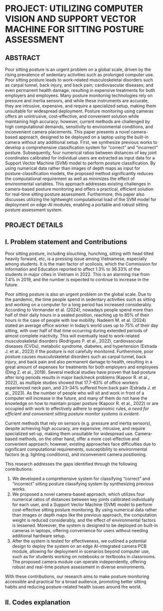 # **PROJECT: UTILIZING COMPUTER VISION AND SUPPORT VECTOR MACHINE FOR SITTING POSTURE ASSESSMENT**

## **ABSTRACT**

Poor sitting posture is an urgent problem on a global scale, driven by the rising prevalence of sedentary activities such as prolonged computer use. Poor sitting posture leads to work-related musculoskeletal disorders such as carpal tunnel, back injury, and back pain; cardiovascular diseases; and even permanent health damage, resulting in expensive treatments for both employers and employees. Many posture monitoring technologies rely on pressure and inertia sensors, and while these instruments are accurate, they are intrusive, expensive, and require a specialized setup, making them unsuitable for widespread deployment. Posture monitoring using cameras offers an unintrusive, cost-effective, and convenient solution while maintaining high accuracy; however, current methods are challenged by high computational demands, sensitivity to environmental conditions, and inconvenient camera placements. This paper presents a novel camera-based approach, designed to be deployed on a laptop using the built-in camera without any additional setup. First, we synthesize previous works to develop a comprehensive classification system for “correct” and “incorrect” posture. Subsequently, four numerical ratios between distances of key joint coordinates calibrated for individual users are extracted as input data for a Support Vector Machine (SVM) model to perform posture classification. By using numerical data rather than images of depth maps as input for posture-classification models, the proposed method significantly reduces the computational requirement as well as minimizes the effect of environmental variables. This approach addresses existing challenges in camera-based posture monitoring and offers a practical, efficient solution for real-time sitting posture assessment. Furthermore, this paper also discusses utilizing the lightweight computational load of the SVM model for deployment on edge-AI modules, enabling a portable and robust sitting posture assessment system.

## **PROJECT DETAILS**

## **I. Problem statement and Contributions**

Poor sitting posture, including slouching, hunching, sitting with head tilted heavily forward, etc, is a pressing issue among Vietnamese, especially among students. It is the main factor of scoliosis, which the Commission for Information and Education reported to affect 1.3% to 36.33% of the students in major cities in Vietnam in 2022. This is an alarming rise from 7.4% in 2019, and the number is expected to continue to increase in the future. 

Poor sitting posture is also an urgent problem on the global scale. Due to the pandemic, the time people spend in sedentary activities such as sitting and working on a computer for a long period has increased considerably. According to Vermander et al. (2024), nowadays people spend more than half of their daily hours in a seated position, reaching up to 85% of their hours in the case of people with low mobility. Nadeem M. et al. (2024) stated an average office worker in today’s world uses up to 75% of their day sitting, with over half of that time occurring during extended periods of almost complete inactivity. This will eventually lead to work-related musculoskeletal disorders (Rodrigues P. et al., 2022), cardiovascular diseases (CVDs), metabolic syndrome, diabetes, and hypertension (Estrada J. et al., 2023) if the posture is not carefully monitored. Furthermore, poor posture causes musculoskeletal disorders such as carpal tunnel, back injury, and back pain and also permanent damage to health, resulting in a great amount of expenses for treatments for both employers and employees (Ding Z. et al., 2019). Several medical studies have proven that bad posture after long periods results in major back/neck problems (Kapoor R. et al., 2022), as multiple studies showed that 17.7–63% of office workers experienced neck pain, and 23–34% suffered from back pain (Estrada J. et al., 2023). As the number of people who will sit and work in front of a computer will increase in the future, and many of them do not have the knowledge on how to maintain proper posture (Kapoor R. et al., 2022) or are occupied with work to effectively adhere to ergonomic rules, _a need for efficient and convenient sitting posture monitor systems is evident_.

Current methods that rely on sensors (e.g. pressure and inertia sensors), despite achieving high accuracy, are expensive, intrusive, and require specialized set-up, making them unsuitable for widespread use. Camera-based methods, on the other hand, offer a more cost-effective and convenient approach; however, existing approaches face difficulties due to significant computational requirements, susceptibility to environmental factors (e.g. lighting conditions), and inconvenient camera positioning.

This research addresses the gaps identified through the following contributions:
1. We developed a comprehensive system for classifying “correct” and “incorrect” sitting posture classifying system by synthesizing previous works.
2. We proposed a novel camera-based approach, which utilizes four numerical ratios of distances between key joints calibrated individually for each user, and a Support Vector Machine (SVM) model to perform cost-effective sitting posture monitoring. By using numerical data rather than images or depth maps like the previous approach, the computation weight is reduced considerably, and the effect of environmental factors is lessened. Moreover, the system is designed to be deployed on built-in cameras in laptops, offering convenience for users without needing additional hardware setup.
4. After the system is tested for effectiveness, we outlined a potential design to deploy the system on an edge AI-integrated camera PCB module, allowing for deployment in scenarios beyond computer use, such as for students working on notebooks or textbooks in classrooms. The proposed camera module can operate independently, offering robust and real-time posture assessment in diverse environments.

With these contributions, our research aims to make posture monitoring accessible and practical for a broad audience, promoting better sitting habits and reducing posture-related health issues around the world.

## **II. Codes explanation**










 



